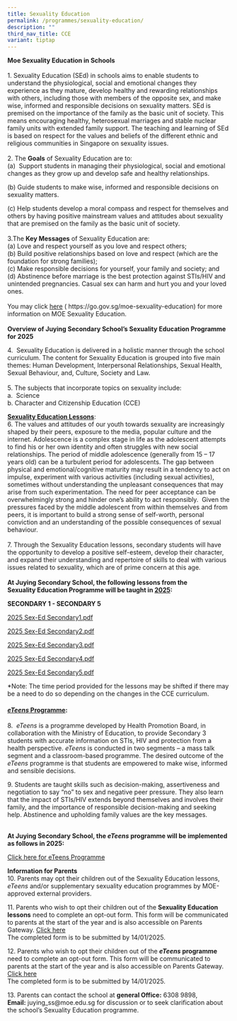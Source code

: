 ```yaml
---
title: Sexuality Education
permalink: /programmes/sexuality-education/
description: ""
third_nav_title: CCE
variant: tiptap
---
```

<p><strong>Moe Sexuality Education in Schools</strong>
<br>
<br>1.&nbsp;Sexuality Education (SEd) in schools aims to enable students to
understand the physiological, social and emotional changes they experience
as they mature, develop healthy and rewarding relationships with others,
including those with members of the opposite sex, and make wise, informed
and responsible decisions on sexuality matters. SEd is premised on the
importance of the family as the basic unit of society. This means encouraging
healthy, heterosexual marriages and stable nuclear family units with extended
family support. The teaching and learning of SEd is based on respect for
the values and beliefs of the different ethnic and religious communities
in Singapore on sexuality issues.
<br>
<br>2.&nbsp;The <strong>Goals</strong> of Sexuality Education are to:
<br>(a)&nbsp; Support students in managing their physiological, social and
emotional changes as they grow up and develop safe and healthy relationships.</p>
<p>(b) Guide students to make wise, informed and responsible decisions on
sexuality matters.</p>
<p>(c) Help students develop a moral compass and respect for themselves and
others by having positive mainstream values and attitudes about sexuality
that are premised on the family as the basic unit of society.
<br>
<br>3.The <strong>Key Messages</strong> of Sexuality Education are:
<br>(a) Love and respect yourself as you love and respect others;
<br>(b)&nbsp;Build positive relationships based on love and respect (which
are the foundation for strong families);
<br>(c)&nbsp;Make responsible decisions for yourself, your family and society;
and
<br>(d)&nbsp;Abstinence before marriage is the best protection against STIs/HIV
and unintended pregnancies. Casual sex can harm and hurt you and your loved
ones.
<br>
<br>You may click <a href="https://go.gov.sg/moe-sexuality-education" rel="noopener noreferrer nofollow" target="_blank">here</a> (
<a rel="noopener noreferrer nofollow" target="_blank">https://go.gov.sg/moe-sexuality-education</a>) for more information on
MOE Sexuality Education.
<br>
<br><strong>Overview of Juying Secondary School’s Sexuality Education Programme for 2025</strong>
</p>
<p>4.&nbsp; Sexuality Education is delivered in a holistic manner through
the school curriculum. The content for Sexuality Education is grouped into
five main themes: Human Development, Interpersonal Relationships, Sexual
Health, Sexual Behaviour, and, Culture, Society and Law.
<br>
<br>5.&nbsp;The subjects that incorporate topics on sexuality include:
<br>a.&nbsp; Science
<br>b. Character and Citizenship Education (CCE)
<br>
</p>
<p><strong><u>Sexuality Education Lessons</u></strong>:
<br>6.&nbsp;The values and attitudes of our youth towards sexuality are increasingly
shaped by their peers, exposure to the media, popular culture and the internet.
Adolescence is a complex stage in life as the adolescent attempts to find
his or her own identity and often struggles with new social relationships.
The period of middle adolescence (generally from 15 – 17 years old) can
be a turbulent period for adolescents. The gap between physical and emotional/cognitive
maturity may result in a tendency to act on impulse, experiment with various
activities (including sexual activities), sometimes without understanding
the unpleasant consequences that may arise from such experimentation. The
need for peer acceptance can be overwhelmingly strong and hinder one’s
ability to act responsibly.&nbsp; Given the pressures faced by the middle
adolescent from within themselves and from peers, it is important to build
a strong sense of self-worth, personal conviction and an understanding
of the possible consequences of sexual behaviour.
<br>
<br>7.&nbsp;Through the Sexuality Education lessons, secondary students will
have the opportunity to develop a positive self-esteem, develop their character,
and expand their understanding and repertoire of skills to deal with various
issues related to sexuality, which are of prime concern at this age.
<br>
<br><strong>At Juying Secondary School, the following lessons from the<br>Sexuality Education Programme will be taught in&nbsp;<u>2025</u>:</strong>
</p>
<p><strong>SECONDARY 1 - SECONDARY 5</strong>
</p>
<p></p>
<p><a href="https://docs.google.com/document/d/1j4PYZptx7sV6xz1miSnFRM-RuQ5l-vHE/edit?usp=sharing&amp;ouid=101558185724620304443&amp;rtpof=true&amp;sd=true" rel="noopener noreferrer nofollow" target="_blank">2025 Sex-Ed Secondary1.pdf</a>
</p>
<p></p>
<p><a href="https://docs.google.com/document/d/1E-Cz849K9vuyTtGGMIGfaxyiWQTpolvk/edit?usp=sharing&amp;ouid=101558185724620304443&amp;rtpof=true&amp;sd=true" rel="noopener noreferrer nofollow" target="_blank">2025 Sex-Ed Secondary2.pdf</a>
</p>
<p></p>
<p><a href="https://docs.google.com/document/d/1Imv7NuLdRjz-Mq961ErHDzwpaH0QhlwX/edit?usp=sharing&amp;ouid=101558185724620304443&amp;rtpof=true&amp;sd=true" rel="noopener noreferrer nofollow" target="_blank">2025 Sex-Ed Secondary3.pdf</a>
</p>
<p></p>
<p><a href="https://docs.google.com/document/d/1aOGxZQmmqkFH0IL9TjUCLEFuGTdThZgT/edit?usp=sharing&amp;ouid=101558185724620304443&amp;rtpof=true&amp;sd=true" rel="noopener noreferrer nofollow" target="_blank">2025 Sex-Ed Secondary4.pdf</a>
</p>
<p></p>
<p><a href="https://docs.google.com/document/d/1ur9xhV70h4CSFAj7lTCJtE6bX6p61PLE/edit?usp=sharing&amp;ouid=101558185724620304443&amp;rtpof=true&amp;sd=true" rel="noopener noreferrer nofollow" target="_blank">2025 Sex-Ed Secondary5.pdf</a>
</p>
<p>*Note: The time period provided for the lessons may be shifted if there
may be a need to do so depending on the changes in the CCE curriculum.
<br>
</p>
<h4><strong><em><u>eTeens</u></em><u> Programme</u></strong>:</h4>
<p>8.&nbsp;&nbsp;<em>eTeens</em> is a programme developed by Health Promotion
Board, in collaboration with the Ministry of Education, to provide Secondary
3 students with accurate information on STIs, HIV and protection from a
health perspective. <em>eTeens</em> is conducted in two segments – a mass
talk segment and a classroom-based programme. The desired outcome of the <em>eTeens</em> programme
is that students are empowered to make wise, informed and sensible decisions.</p>
<p>9.&nbsp;Students are taught skills such as decision-making, assertiveness
and negotiation to say “no” to sex and negative peer pressure. They also
learn that the impact of STIs/HIV extends beyond themselves and involves
their family, and the importance of responsible decision-making and seeking
help. Abstinence and upholding family values are the key messages.</p>
<p>
<br><strong>At Juying Secondary School, the <em>eTeens</em> programme will be implemented as follows in 2025:</strong>
<br>
</p>
<p><a href="https://docs.google.com/document/d/1mVXIT-Ja1_kAby1yE8NxwE8g8xyRvcME/edit?usp=sharing&amp;ouid=101558185724620304443&amp;rtpof=true&amp;sd=true" rel="noopener nofollow" target="_blank">Click here for eTeens Programme</a>
</p>
<p></p>
<p><strong>Information for Parents</strong>
<br>10.&nbsp;Parents may opt their children out of the Sexuality Education
lessons, <em>eTeens</em> and/or supplementary sexuality education programmes
by MOE-approved external providers.</p>
<p>11.&nbsp;Parents who wish to opt their children out of the <strong>Sexuality Education lessons</strong> need
to complete an opt-out form. This form will be communicated to parents
at the start of the year and is also accessible on Parents Gateway. <a href="https://form.gov.sg/677cde8c3d07871a255e7362" rel="noopener nofollow" target="_blank">Click here</a>
<br>The completed form is to be submitted by 14/01/2025.</p>
<p>12.&nbsp;Parents who wish to opt their children out of the <strong><em>eTeens</em> programme</strong> need
to complete an opt-out form. This form will be communicated to parents
at the start of the year and is also accessible on Parents Gateway. <a href="https://form.gov.sg/677ce3643fa286e2737f5248" rel="noopener nofollow" target="_blank">Click here</a>
<br>The completed form is to be submitted by 14/01/2025.</p>
<p>13.&nbsp;Parents can contact the school at <strong>general Office:</strong>&nbsp;6308
9898,
<br><strong>Email:</strong>&nbsp;<a rel="noopener noreferrer nofollow" target="_blank">juying_ss@moe.edu.sg</a> for
discussion or to seek clarification about the school’s Sexuality Education
programme.</p>